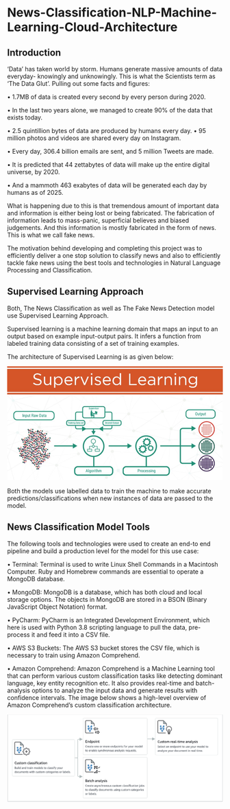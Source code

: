 # News-Classification-NLP-Machine-Learning-Cloud-Architecture

## Introduction


‘Data’ has taken world by storm. Humans generate massive amounts of data everyday- knowingly and unknowingly. This is what the Scientists term as ‘The Data Glut’. Pulling out some facts and figures:

•	1.7MB of data is created every second by every person during 2020.

•	In the last two years alone, we managed to create 90% of the data that exists today.

•	2.5 quintillion bytes of data are produced by humans every day. 
•	95 million photos and videos are shared every day on Instagram.

•	Every day, 306.4 billion emails are sent, and 5 million Tweets are made.

•	It is predicted that 44 zettabytes of data will make up the entire digital universe, by 2020.

•	And a mammoth 463 exabytes of data will be generated each day by humans as of 2025.

What is happening due to this is that tremendous amount of important data and information is either being lost or being fabricated. The fabrication of information leads to mass-panic, superficial believes and biased judgements. And this information is mostly fabricated in the form of news. This is what we call fake news. 

The motivation behind developing and completing this project was to efficiently deliver a one stop solution to classify news and also to efficiently tackle fake news using the best tools and technologies in Natural Language Processing and Classification. 


## Supervised Learning Approach

Both, The News Classification as well as The Fake News Detection model use Supervised Learning Approach. 

Supervised learning is a machine learning domain that maps an input to an output based on example input-output pairs. It infers a function from labeled training data consisting of a set of training examples.

The architecture of Supervised Learning is as given below:

![alt text](https://github.com/darshth/News-Classification-NLP-Machine-Learning-Cloud-Architecture/blob/main/images/supervised.jpg)

Both the models use labelled data to train the machine to make accurate predictions/classifications when new instances of data are passed to the model.


## News Classification Model Tools
	
The following tools and technologies were used to create an end-to end pipeline and build a production level for the model for this use case:

•	Terminal: Terminal is used to write Linux Shell Commands in a Macintosh Computer. Ruby and Homebrew commands are essential to operate a MongoDB database.

•	MongoDB: MongoDB is a database, which has both cloud and local storage options. The objects in MongoDB are stored in a BSON (Binary JavaScript Object Notation) format.

•	PyCharm: PyCharm is an Integrated Development Environment, which here is used with Python 3.8 scripting language to pull the data, pre-process it and feed it into a CSV file.

•	AWS S3 Buckets: The AWS S3 bucket stores the CSV file, which is necessary to train using Amazon Comprehend. 

•	Amazon Comprehend: Amazon Comprehend is a Machine Learning tool that can perform various custom classification tasks like detecting dominant language, key entity recognition etc. It also provides real-time and batch-analysis options to analyze the input data and generate results with confidence intervals. The image below shows a high-level overview of Amazon Comprehend’s custom classification architecture.

![alt text](https://github.com/darshth/News-Classification-NLP-Machine-Learning-Cloud-Architecture/blob/main/images/comprehend_arch.png)






 
